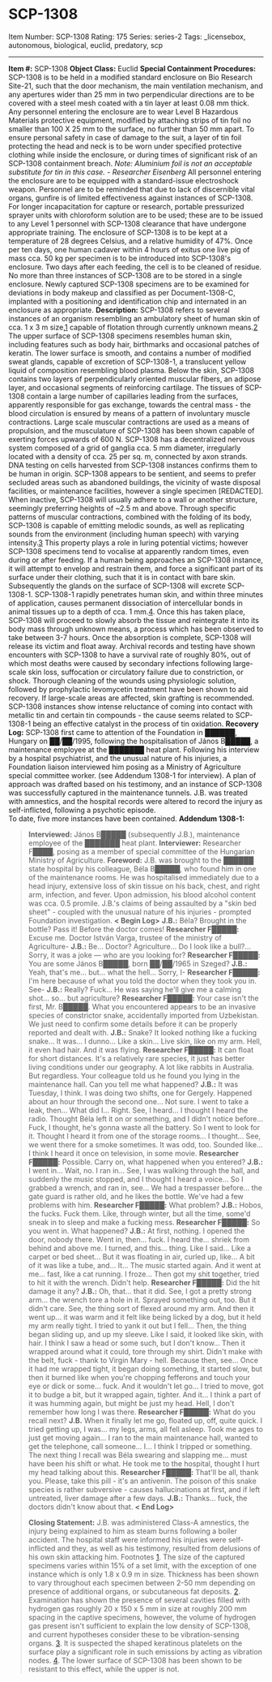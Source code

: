 # SCP-1308
Item Number: SCP-1308
Rating: 175
Series: series-2
Tags: _licensebox, autonomous, biological, euclid, predatory, scp

---

**Item #:** SCP-1308
**Object Class:** Euclid
**Special Containment Procedures:** SCP-1308 is to be held in a modified standard enclosure on Bio Research Site-21, such that the door mechanism, the main ventilation mechanism, and any apertures wider than 25 mm in two perpendicular directions are to be covered with a steel mesh coated with a tin layer at least 0.08 mm thick.
Any personnel entering the enclosure are to wear Level B Hazardous Materials protective equipment, modified by attaching strips of tin foil no smaller than 100 X 25 mm to the surface, no further than 50 mm apart. To ensure personal safety in case of damage to the suit, a layer of tin foil protecting the head and neck is to be worn under specified protective clothing while inside the enclosure, or during times of significant risk of an SCP-1308 containment breach.
_Note: Aluminium foil is not an acceptable substitute for tin in this case. - Researcher Eisenberg_
All personnel entering the enclosure are to be equipped with a standard-issue electroshock weapon. Personnel are to be reminded that due to lack of discernible vital organs, gunfire is of limited effectiveness against instances of SCP-1308. For longer incapacitation for capture or research, portable pressurized sprayer units with chloroform solution are to be used; these are to be issued to any Level 1 personnel with SCP-1308 clearance that have undergone appropriate training.
The enclosure of SCP-1308 is to be kept at a temperature of 28 degrees Celsius, and a relative humidity of 47%. Once per ten days, one human cadaver within 4 hours of exitus one live pig of mass cca. 50 kg per specimen is to be introduced into SCP-1308's enclosure. Two days after each feeding, the cell is to be cleaned of residue. No more than three instances of SCP-1308 are to be stored in a single enclosure.
Newly captured SCP-1308 specimens are to be examined for deviations in body makeup and classified as per Document-1308-C, implanted with a positioning and identification chip and internated in an enclosure as appropriate.
**Description:** SCP-1308 refers to several instances of an organism resembling an ambulatory sheet of human skin of cca. 1 x 3 m size,[1](javascript:;) capable of flotation through currently unknown means.[2](javascript:;) The upper surface of SCP-1308 specimens resembles human skin, including features such as body hair, birthmarks and occasional patches of keratin. The lower surface is smooth, and contains a number of modified sweat glands, capable of excretion of SCP-1308-1, a translucent yellow liquid of composition resembling blood plasma.
Below the skin, SCP-1308 contains two layers of perpendicularly oriented muscular fibers, an adipose layer, and occasional segments of reinforcing cartilage. The tissues of SCP-1308 contain a large number of capillaries leading from the surfaces, apparently responsible for gas exchange, towards the central mass - the blood circulation is ensured by means of a pattern of involuntary muscle contractions. Large scale muscular contractions are used as a means of propulsion, and the musculature of SCP-1308 has been shown capable of exerting forces upwards of 600 N. SCP-1308 has a decentralized nervous system composed of a grid of ganglia cca. 5 mm diameter, irregularly located with a density of cca. 25 per sq. m, connected by axon strands.
DNA testing on cells harvested from SCP-1308 instances confirms them to be human in origin.
SCP-1308 appears to be sentient, and seems to prefer secluded areas such as abandoned buildings, the vicinity of waste disposal facilities, or maintenance facilities, however a single specimen [REDACTED]. When inactive, SCP-1308 will usually adhere to a wall or another structure, seemingly preferring heights of ~2.5 m and above.
Through specific patterns of muscular contractions, combined with the folding of its body, SCP-1308 is capable of emitting melodic sounds, as well as replicating sounds from the environment (including human speech) with varying intensity.[3](javascript:;) This property plays a role in luring potential victims; however SCP-1308 specimens tend to vocalise at apparently random times, even during or after feeding.
If a human being approaches an SCP-1308 instance, it will attempt to envelop and restrain them, and force a significant part of its surface under their clothing, such that it is in contact with bare skin. Subsequently the glands on the surface of SCP-1308 will excrete SCP-1308-1.
SCP-1308-1 rapidly penetrates human skin, and within three minutes of application, causes permanent dissociation of intercellular bonds in animal tissues up to a depth of cca. 1 mm.[4](javascript:;). Once this has taken place, SCP-1308 will proceed to slowly absorb the tissue and reintegrate it into its body mass through unknown means, a process which has been observed to take between 3-7 hours.
Once the absorption is complete, SCP-1308 will release its victim and float away. Archival records and testing have shown encounters with SCP-1308 to have a survival rate of roughly 80%, out of which most deaths were caused by secondary infections following large-scale skin loss, suffocation or circulatory failure due to constriction, or shock. Thorough cleaning of the wounds using physiologic solution, followed by prophylactic levomycetin treatment have been shown to aid recovery. If large-scale areas are affected, skin grafting is recommended.
SCP-1308 instances show intense reluctance of coming into contact with metallic tin and certain tin compounds - the cause seems related to SCP-1308-1 being an effective catalyst in the process of tin oxidation.
**Recovery Log:** SCP-1308 first came to attention of the Foundation in ██████, Hungary on ██/██/1995, following the hospitalisation of János B█████, a maintenance employee at the ███████ heat plant. Following his interview by a hospital psychiatrist, and the unusual nature of his injuries, a Foundation liaison interviewed him posing as a Ministry of Agriculture special committee worker. (see Addendum 1308-1 for interview). A plan of approach was drafted based on his testimony, and an instance of SCP-1308 was successfully captured in the maintenance tunnels. J.B. was treated with amnestics, and the hospital records were altered to record the injury as self-inflicted, following a psychotic episode.  
To date, five more instances have been contained.
**Addendum 1308-1:**
> **Interviewed:** János B█████ (subsequently J.B.), maintenance employee of the ███████ heat plant.
> **Interviewer:** Researcher F████, posing as a member of special committee of the Hungarian Ministry of Agriculture.
> **Foreword:** J.B. was brought to the ██████ state hospital by his colleague, Béla B█████, who found him in one of the maintenance rooms. He was hospitalised immediately due to a head injury, extensive loss of skin tissue on his back, chest, and right arm, infection, and fever. Upon admission, his blood alcohol content was cca. 0.5 promile. J.B.'s claims of being assaulted by a "skin bed sheet" - coupled with the unusual nature of his injuries - prompted Foundation investigation.
> **< Begin Log>**
> **J.B.:** Béla? Brought in the bottle? Pass it! Before the doctor comes!
> **Researcher F█████:** Excuse me. Doctor István Varga, trustee of the ministry of Agriculture-
> **J.B.:** Be… Doctor? Agriculture… Do I look like a bull?… Sorry, it was a joke — who are you looking for?
> **Researcher F█████:** You are some János B█████, born ██/██/1965 in Szeged?
> **J.B.:** Yeah, that's me… but… what the hell… Sorry, I-
> **Researcher F█████:** I'm here because of what you told the doctor when they took you in. See-
> **J.B.:** Really? Fuck… He was saying he'll give me a calming shot… so… but agriculture?
> **Researcher F█████:** Your case isn't the first, Mr. B█████. What you encountered appears to be an invasive species of constrictor snake, accidentally imported from Uzbekistan. We just need to confirm some details before it can be properly reported and dealt with.
> **J.B.:** Snake? It looked nothing like a fucking snake… It was… I dunno… Like a skin… Live skin, like on my arm. Hell, it even had hair. And it was flying.
> **Researcher F█████:** It can float for short distances. It's a relatively rare species, it just has better living conditions under our geography. A lot like rabbits in Australia. But regardless. Your colleague told us he found you lying in the maintenance hall. Can you tell me what happened?
> **J.B.:** It was Tuesday, I think. I was doing two shifts, one for Gergely. Happened about an hour through the second one… Not sure. I went to take a leak, then… What did I… Right. See, I heard… I thought I heard the radio. Thought Béla left it on or something, and I didn't notice before… Fuck, I thought, he's gonna waste all the battery. So I went to look for it. Thought I heard it from one of the storage rooms… I thought… See, we went there for a smoke sometimes. It was odd, too. Sounded like… I think I heard it once on television, in some movie.
> **Researcher F█████:** Possible. Carry on, what happened when you entered?
> **J.B.:** I went in… Wait, no. I ran in… See, I was walking through the hall, and suddenly the music stopped, and I thought I heard a voice… So I grabbed a wrench, and ran in, see… We had a trespasser before… the gate guard is rather old, and he likes the bottle. We've had a few problems with him.
> **Researcher F█████:** What problem?
> **J.B.:** Hobos, the fucks. Fuck them. Like, through winter, but all the time, some'd sneak in to sleep and make a fucking mess.
> **Researcher F█████:** So you went in. What happened?
> **J.B.:** At first, nothing. I opened the door, nobody there. Went in, then… fuck. I heard the… shriek from behind and above me. I turned, and this… thing. Like I said… Like a carpet or bed sheet… But it was floating in air, curled up, like… A bit of it was like a tube, and… It… The music started again. And it went at me… fast, like a cat running. I froze… Then got my shit together, tried to hit it with the wrench. Didn't help.
> **Researcher F█████:** Did the hit damage it any?
> **J.B.:** Oh, that… that it did. See, I got a pretty strong arm… the wrench tore a hole in it. Sprayed something out, too. But it didn't care. See, the thing sort of flexed around my arm. And then it went up… it was warm and it felt like being licked by a dog, but it held my arm really tight. I tried to yank it out but I fell… Then, the thing began sliding up, and up my sleeve. Like I said, it looked like skin, with hair. I think I saw a head or some such, but I don't know… Then it wrapped around what it could, tore through my shirt. Didn't make with the belt, fuck - thank to Virgin Mary - hell. Because then, see… Once it had me wrapped tight, it began doing something, it started slow, but then it burned like when you're chopping fefferons and touch your eye or dick or some… fuck. And it wouldn't let go… I tried to move, got it to budge a bit, but it wrapped again, tighter. And it… I think a part of it was humming again, but might be just my head. Hell, I don't remember how long I was there.
> **Researcher F█████:** What do you recall next?
> **J.B.** When it finally let me go, floated up, off, quite quick. I tried getting up, I was… my legs, arms, all fell asleep. Took me ages to just get moving again… I ran to the main maintenance hall, wanted to get the telephone, call someone… I… I think I tripped or something. The next thing I recall was Béla swearing and slapping me… must have been his shift or what. He took me to the hospital, thought I hurt my head talking about this.
> **Researcher F█████:** That'll be all, thank you. Please, take this pill - it's an antivenin. The poison of this snake species is rather subversive - causes hallucinations at first, and if left untreated, liver damage after a few days.
> **J.B.:** Thanks… fuck, the doctors didn't know about that.
> **< End Log>**  
>    
>  **Closing Statement:** J.B. was administered Class-A amnestics, the injury being explained to him as steam burns following a boiler accident. The hospital staff were informed his injuries were self-inflicted and they, as well as his testimony, resulted from delusions of his own skin attacking him.
Footnotes
[1](javascript:;). The size of the captured specimens varies within 15% of a set limit, with the exception of one instance which is only 1.8 x 0.9 m in size. Thickness has been shown to vary throughout each specimen between 2-50 mm depending on presence of additional organs, or subcutaneous fat deposits.
[2](javascript:;). Examination has shown the presence of several cavities filled with hydrogen gas roughly 20 x 150 x 5 mm in size at roughly 200 mm spacing in the captive specimens, however, the volume of hydrogen gas present isn't sufficient to explain the low density of SCP-1308, and current hypotheses consider these to be vibration-sensing organs.
[3](javascript:;). It is suspected the shaped keratinous platelets on the surface play a significant role in such emissions by acting as vibration nodes.
[4](javascript:;). The lower surface of SCP-1308 has been shown to be resistant to this effect, while the upper is not.